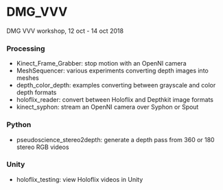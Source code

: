 # DMG_VVV
DMG VVV workshop, 12 oct - 14 oct 2018

### Processing
<ul>
  <li>Kinect_Frame_Grabber: stop motion with an OpenNI camera</li>
  <li>MeshSequencer: various experiments converting depth images into meshes</li>
  <li>depth_color_depth: examples converting between grayscale and color depth formats</li>
  <li>holoflix_reader: convert between Holoflix and Depthkit image formats</li>
  <li>kinect_syphon: stream an OpenNI camera over Syphon or Spout</li>
</ul>

### Python
<ul>
  <li>pseudoscience_stereo2depth: generate a depth pass from 360 or 180 stereo RGB videos</li>
</ul>

### Unity
<ul>
  <li>holoflix_testing: view Holoflix videos in Unity</li>
</ul>
